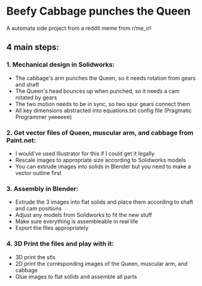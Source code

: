 # Beefy Cabbage punches the Queen
A automata side project from a reddit meme from r/me_irl

## 4 main steps:

### 1. Mechanical design in Solidworks:
- The cabbage's arm punches the Queen, so it needs rotation from gears and shaft
- The Queen's head bounces up when punched, so it needs a cam rotated by gears
- The two motion needs to be in sync, so two spur gears connect them
- All key dimensions abstracted into equations.txt config file (Pragmatic Programmer yeeeeee)

### 2. Get vector files of Queen, muscular arm, and cabbage from Paint.net:
- I would've used Illustrator for this if I could get it legally
- Rescale images to appropriate size according to Solidworks models
- You can extrude images into solids in Blender but you need to make a vector outline first

### 3. Assembly in Blender:
- Extrude the 3 images into flat solids and place them according to shaft and cam positions
- Adjust any models from Solidworks to fit the new stuff
- Make sure everything is assembleable in real life
- Export the files appropriately

### 4. 3D Print the files and play with it:
- 3D print the stls
- 2D print the corresponding images of the Queen, muscular arm, and cabbage
- Glue images to flat solids and assemble all parts
